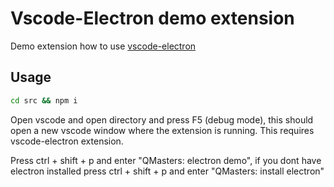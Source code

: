 # Vscode-Electron demo extension

Demo extension how to use [vscode-electron]()

## Usage

```bash
cd src && npm i
```

Open vscode and open directory and press F5 (debug mode), this should open a new vscode window where the extension is running. This requires vscode-electron extension.

Press ctrl + shift + p and enter "QMasters: electron demo", if you dont have electron installed  press ctrl + shift + p and enter "QMasters: install electron"
